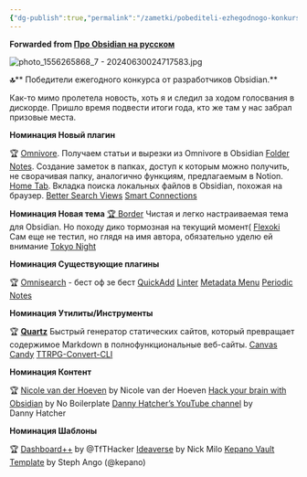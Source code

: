 ```yaml
---
{"dg-publish":true,"permalink":"/zametki/pobediteli-ezhegodnogo-konkursa-ot-razrabotchikov-obsidian-2023/","created":"2024-06-30","updated":"2024-09-03T16:33:39+03:00"}
---
```


**Forwarded from [Про Obsidian на русском](https://t.me/obsidianru/266)**

![photo_1556265868_7 - 20240630024717583.jpg](/img/user/%D0%98%D1%81%D1%85%D0%BE%D0%B4%D0%BD%D0%B8%D0%BA%D0%B8/Telegram/photo_1556265868_7%20-%2020240630024717583.jpg)

**🔝**** Победители ежегодного конкурса от разработчиков Obsidian.** 

Как-то мимо пролетела новость, хоть я и следил за ходом голосвания в дискорде. Пришло время подвести итоги года, кто же там у нас забрал призовые места.

**Номинация Новый плагин**

🏆  [Omnivore](https://github.com/omnivore-app/obsidian-omnivore). Получаем статьи и вырезки из Omnivore в Obsidian
[Folder Notes](https://github.com/LostPaul/obsidian-folder-notes). Создание заметок в папках, доступ к которым можно получить, не сворачивая папку, аналогично функциям, предлагаемым в Notion.
[Home Tab](https://github.com/olrenso/obsidian-home-tab).  Вкладка поиска локальных файлов в Obsidian, похожая на браузер.
[Better Search Views](https://github.com/ivan-lednev/better-search-views)
[Smart Connections](https://github.com/brianpetro/obsidian-smart-connections)

**Номинация Новая тема**
[
🏆 Border](https://github.com/Akifyss/obsidian-border) Чистая и легко настраиваемая тема для Obsidian. Но походу дико тормозная на текущий момент(
[Flexoki](https://github.com/kepano/flexoki-obsidian) Сам еще не тестил, но глядя на имя автора, обязательно уделю ей внимание
[Tokyo Night](https://github.com/tcmmichaelb139/obsidian-tokyonight)

**Номинация Существующие плагины**

🏆 [Omnisearch](https://github.com/scambier/obsidian-omnisearch) - бест оф зе бест
[QuickAdd](https://github.com/chhoumann/quickadd)
[Linter](https://github.com/platers/obsidian-linter)
[Metadata Menu](https://github.com/mdelobelle/metadatamenu)
[Periodic Notes](https://github.com/liamcain/obsidian-periodic-notes)

**Номинация Утилиты/Инструменты**

🏆 [**Quartz**](https://quartz.jzhao.xyz/) Быстрый генератор статических сайтов, который превращает содержимое Markdown в полнофункциональные веб-сайты.
[Canvas Candy](https://tfthacker.com/canvas-candy)
[TTRPG-Convert-CLI](https://github.com/ebullient/ttrpg-convert-cli)

**Номинация Контент**

🏆 [Nicole van der Hoeven](https://www.youtube.com/@nicolevdh) by Nicole van der Hoeven
[Hack your brain with Obsidian](https://www.youtube.com/watch?v=DbsAQSIKQXk) by No Boilerplate
[Danny Hatcher’s YouTube channel](https://www.youtube.com/@DannyHatcher) by Danny Hatcher

**Номинация Шаблоны**

🏆 [Dashboard++](https://github.com/TfTHacker/DashboardPlusPlus) by @TfTHacker
[Ideaverse](https://start.linkingyourthinking.com/ideaverse-for-obsidian)  by Nick Milo
[Kepano Vault Template](https://stephango.com/vault) by Steph Ango (@kepano)

